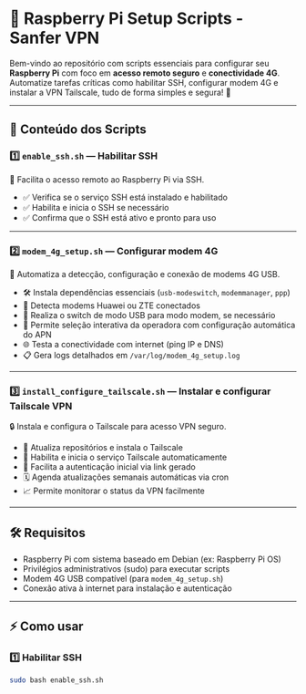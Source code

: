 # 🚀 Raspberry Pi Setup Scripts - Sanfer VPN

Bem-vindo ao repositório com scripts essenciais para configurar seu **Raspberry Pi** com foco em **acesso remoto seguro** e **conectividade 4G**.  
Automatize tarefas críticas como habilitar SSH, configurar modem 4G e instalar a VPN Tailscale, tudo de forma simples e segura! 🎉

---

## 📂 Conteúdo dos Scripts

### 1️⃣ `enable_ssh.sh` — Habilitar SSH

🔐 Facilita o acesso remoto ao Raspberry Pi via SSH.

- ✅ Verifica se o serviço SSH está instalado e habilitado  
- ✅ Habilita e inicia o SSH se necessário  
- ✅ Confirma que o SSH está ativo e pronto para uso

---

### 2️⃣ `modem_4g_setup.sh` — Configurar modem 4G

📡 Automatiza a detecção, configuração e conexão de modems 4G USB.

- 🛠️ Instala dependências essenciais (`usb-modeswitch`, `modemmanager`, `ppp`)  
- 🔎 Detecta modems Huawei ou ZTE conectados  
- 🔄 Realiza o switch de modo USB para modo modem, se necessário  
- 📱 Permite seleção interativa da operadora com configuração automática do APN  
- 🌐 Testa a conectividade com internet (ping IP e DNS)  
- 📋 Gera logs detalhados em `/var/log/modem_4g_setup.log`

---

### 3️⃣ `install_configure_tailscale.sh` — Instalar e configurar Tailscale VPN

🔒 Instala e configura o Tailscale para acesso VPN seguro.

- 🔄 Atualiza repositórios e instala o Tailscale  
- 🚀 Habilita e inicia o serviço Tailscale automaticamente  
- 🔗 Facilita a autenticação inicial via link gerado  
- 🗓️ Agenda atualizações semanais automáticas via cron  
- 📈 Permite monitorar o status da VPN facilmente

---

## 🛠️ Requisitos

- Raspberry Pi com sistema baseado em Debian (ex: Raspberry Pi OS)  
- Privilégios administrativos (sudo) para executar scripts  
- Modem 4G USB compatível (para `modem_4g_setup.sh`)  
- Conexão ativa à internet para instalação e autenticação

---

## ⚡ Como usar

### 1️⃣ Habilitar SSH

```bash
sudo bash enable_ssh.sh
